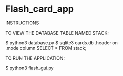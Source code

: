 # Flash_card_app

INSTRUCTIONS

TO VIEW THE DATABASE TABLE NAMED STACK:

$ python3 database.py
$ sqlite3 cards.db
  .header on  
  .mode column
  SELECT * FROM stack;


TO RUN THE APPLICATION:

$ python3 flash_gui.py
